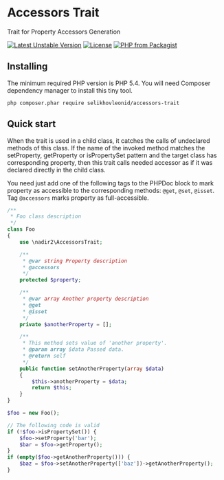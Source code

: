 # Accessors Trait

Trait for Property Accessors Generation

[![Latest Unstable Version](https://poser.pugx.org/selikhovleonid/accessors-trait/v/unstable)](https://packagist.org/packages/selikhovleonid/accessors-trait)
[![License](https://poser.pugx.org/selikhovleonid/accessors-trait/license)](https://packagist.org/packages/selikhovleonid/accessors-trait)
[![PHP from Packagist](https://img.shields.io/packagist/php-v/selikhovleonid/accessors-trait.svg)](https://packagist.org/packages/selikhovleonid/accessors-trait)

## Installing

The minimum required PHP version is PHP 5.4. You will need Composer dependency 
manager to install this tiny tool.

```
php composer.phar require selikhovleonid/accessors-trait
```

## Quick start

When the trait is used in a child class, it catches the calls of undeclared methods 
of this class. If the name of the invoked method matches the setProperty, getProperty 
or isPropertySet pattern and the target class has corresponding property, then 
this trait calls needed accessor as if it was declared directly in the child class.


You need just add one of the following tags to the PHPDoc block to mark property as 
accessible to the corresponding methods: `@get`, `@set`, `@isset`. Tag `@accessors` 
marks property as full-accessible.

```php
/**
 * Foo class description
 */
class Foo
{
    use \nadir2\AccessorsTrait;

    /**
     * @var string Property description
     * @accessors
     */
    protected $property;

    /**
     * @var array Another property description
     * @get
     * @isset
     */
    private $anotherProperty = [];

    /**
     * This method sets value of 'another property'.
     * @param array $data Passed data.
     * @return self
     */
    public function setAnotherProperty(array $data)
    {
        $this->anotherProperty = $data;
        return $this;
    }
}

$foo = new Foo();

// The following code is valid
if (!$foo->isPropertySet()) {
    $foo->setProperty('bar');
    $bar = $foo->getProperty();
}
if (empty($foo->getAnotherProperty())) {
    $baz = $foo->setAnotherProperty(['baz'])->getAnotherProperty();
}
```